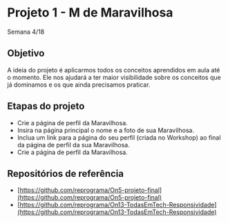 # Projeto 1 - M de Maravilhosa
Semana 4/18

## Objetivo
A ideia do projeto é aplicarmos todos os conceitos aprendidos em aula até o momento. Ele nos ajudará a ter maior visibilidade sobre os conceitos que já dominamos e os que ainda precisamos praticar.

## Etapas do projeto
- Crie a página de perfil da Maravilhosa.
- Insira na página principal o nome e a foto de sua Maravilhosa.
- Inclua um link para a página do seu perfil (criada no Workshop) ao final da página de perfil da sua Maravilhosa.
- Crie a página de perfil da Maravilhosa.


## Repositórios de referência

- [https://github.com/reprograma/On5-projeto-final](https://github.com/reprograma/On5-projeto-final)
- [https://github.com/reprograma/On13-TodasEmTech-Responsividade](https://github.com/reprograma/On13-TodasEmTech-Responsividade)
